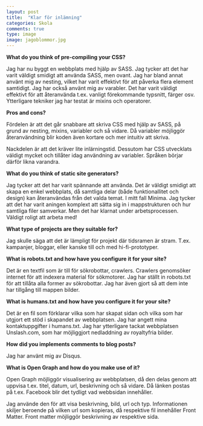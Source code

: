 ```yaml
---
layout: post
title:  "Klar för inlämning"
categories: Skola
comments: true
type: image
image: jagoblommor.jpg
---
```


**What do you think of pre-compiling your CSS?**

Jag har nu byggt en webbplats med hjälp av SASS. Jag tycker att det har varit väldigt smidigt att använda SASS, men ovant. Jag har bland annat använt mig av nesting, vilket har varit effektivt för att påverka flera element samtidigt. Jag har också använt mig av varabler. Det har varit väldigt effektivt för att återanvända t.ex. vanligt förekommande typsnitt, färger osv. Ytterligare tekniker jag har testat är mixins och operatorer.

**Pros and cons?**

Fördelen är att det går snabbare att skriva CSS med hjälp av SASS, på grund av nesting, mixins, variabler och så vidare. Då variabler möjliggör återanvändning blir koden även kortare och mer intuitiv att skriva.

Nackdelen är att det kräver lite inlärningstid. Dessutom har CSS utvecklats väldigt mycket och tillåter idag användning av variabler. Språken börjar därför likna varandra.

**What do you think of static site generators?**

Jag tycker att det har varit spännande att använda. Det är väldigt smidigt att skapa en enkel webbplats, då samtliga delar (både funktionallitet och design) kan återanvändas från det valda temat. I mitt fall Minima. Jag tycker att det har varit aningen komplext att sätta sig in i mappstrukturen och hur samtliga filer samverkar. Men det har klarnat under arbetsprocessen. Väldigt roligt att arbeta med!

**What type of projects are they suitable for?**

Jag skulle säga att det är lämpligt för projekt där tidsramen är stram. T.ex. kampanjer, bloggar, eller kanske till och med hi-fi-prototyper. 

**What is robots.txt and how have you configure it for your site?**

Det är en textfil som är till för sökrobottar, crawlers. Crawlers genomsöker internet för att indexera material för sökmotorer. Jag har ställt in robots.txt för att tillåta alla former av sökrobottar. Jag har även gjort så att dem inte har tillgång till mappen bilder.  

**What is humans.txt and how have you configure it for your site?**

Det är en fil som förklarar vilka som har skapat sidan och vilka som har utgjort ett stöd i skapandet av webbplatsen. Jag har angett mina kontaktuppgifter i humans.txt. Jag har ytterligare tackat webbplatsen Unslash.com, som har möjliggjort nedladdning av royaltyfria bilder.

**How did you implements comments to blog posts?**

Jag har använt mig av Disqus. 

**What is Open Graph and how do you make use of it?**

Open Graph möjliggör visualisering av webbplatsen, då den delas genom att uppvisa t.ex. titel, datum, url, beskrivning och så vidare. Då länken postas på t.ex. Facebook blir det tydligt vad webbsidan innehåller.

Jag använde den för att visa beskrivning, bild, url och typ. Informationen skiljer beroende på vilken url som kopieras, då respektive fil innehåller Front Matter. Front matter möjliggör beskrivning av respektive sida. 
